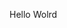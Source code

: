 Hello Wolrd




















































































































































































































































































































































































































































































































































































































































































































































































































































































































































































































































































































































































































































































































































































































































































































































































































































































































































































































































































































































































































































































































































































































































































































































































































































































































































































































































































































































































































































































































































































































































































































































































































































































































































































































































































































































































































































































































































































































































































































































































































































































































































































































































































































































































































































































































































































































































































































































































































































































































































































































































































































































































































































































































































































































































